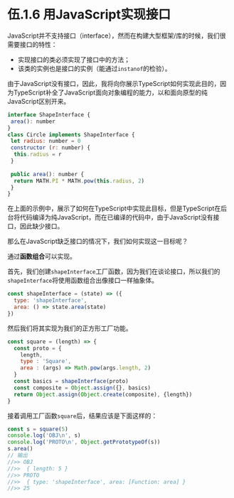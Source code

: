 # 伍.1.6 用JavaScript实现接口

JavaScript并不支持接口（interface），然而在构建大型框架/库的时候，我们很需要接口的特性：

* 实现接口的类必须实现了接口中的方法；
* 该类的实例也是接口的实例（能通过`instanof`的检验）。

由于JavaScript没有接口，因此，我将向你展示TypeScript如何实现此目的，因为TypeScript补全了JavaScript面向对象编程的能力，以和面向原型的纯JavaScript区别开来。

```javascript
interface ShapeInterface { 
 area(): number 
}  
class Circle implements ShapeInterface {     
 let radius: number = 0     
 constructor (r: number) {        
  this.radius = r     
 }      
 
 public area(): number { 
  return MATH.PI * MATH.pow(this.radius, 2)
 } 
}
```

在上面的示例中，展示了如何在TypeScript中实现此目标，但是TypeScript在后台将代码编译为纯JavaScript，而在已编译的代码中，由于JavaScript没有接口，因此缺少接口。

那么在JavaScript缺乏接口的情况下，我们如何实现这一目标呢？

通过**函数组合**可以实现。

首先，我们创建`shapeInterface`工厂函数，因为我们在谈论接口，所以我们的`shapeInterface`将使用函数组合出像接口一样抽象体。

```javascript
const shapeInterface = (state) => ({
  type: 'shapeInterface',
  area: () => state.area(state)
})
```

然后我们将其实现为我们的正方形工厂功能。

```javascript
const square = (length) => {
  const proto = {
    length,
    type : 'Square',
    area : (args) => Math.pow(args.length, 2)
  }
  const basics = shapeInterface(proto)
  const composite = Object.assign({}, basics)
  return Object.assign(Object.create(composite), {length})
}
```

接着调用工厂函数`square`后，结果应该是下面这样的：

```javascript
const s = square(5)
console.log('OBJ\n', s)
console.log('PROTO\n', Object.getPrototypeOf(s))
s.area()
// 输出
//>> OBJ
//>>  { length: 5 }
//>> PROTO
//>>  { type: 'shapeInterface', area: [Function: area] }
//>> 25
```





